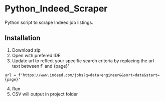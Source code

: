 # Python_Indeed_Scraper
 Python script to scrape Indeed job listings.


## Installation
1. Download zip
2. Open with prefered IDE
3. Update url to reflect your specific search criteria by replacing the url text between f' and {page}'
```
url = f'https://www.indeed.com/jobs?q=data+engineer&&sort=date&start={page}'
```
4. Run
5. CSV will output in project folder
